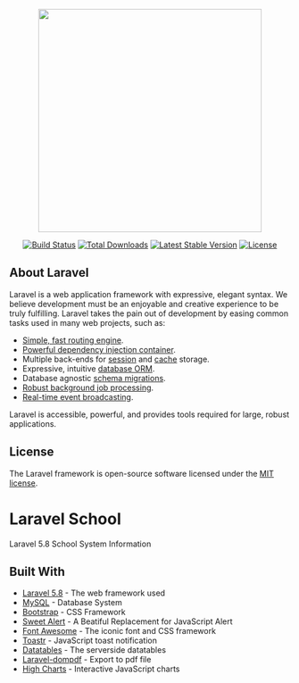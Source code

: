 <p align="center"><img src="https://res.cloudinary.com/dtfbvvkyp/image/upload/v1566331377/laravel-logolockup-cmyk-red.svg" width="400"></p>

<p align="center">
<a href="https://travis-ci.org/laravel/framework"><img src="https://travis-ci.org/laravel/framework.svg" alt="Build Status"></a>
<a href="https://packagist.org/packages/laravel/framework"><img src="https://poser.pugx.org/laravel/framework/d/total.svg" alt="Total Downloads"></a>
<a href="https://packagist.org/packages/laravel/framework"><img src="https://poser.pugx.org/laravel/framework/v/stable.svg" alt="Latest Stable Version"></a>
<a href="https://packagist.org/packages/laravel/framework"><img src="https://poser.pugx.org/laravel/framework/license.svg" alt="License"></a>
</p>

## About Laravel

Laravel is a web application framework with expressive, elegant syntax. We believe development must be an enjoyable and creative experience to be truly fulfilling. Laravel takes the pain out of development by easing common tasks used in many web projects, such as:

- [Simple, fast routing engine](https://laravel.com/docs/routing).
- [Powerful dependency injection container](https://laravel.com/docs/container).
- Multiple back-ends for [session](https://laravel.com/docs/session) and [cache](https://laravel.com/docs/cache) storage.
- Expressive, intuitive [database ORM](https://laravel.com/docs/eloquent).
- Database agnostic [schema migrations](https://laravel.com/docs/migrations).
- [Robust background job processing](https://laravel.com/docs/queues).
- [Real-time event broadcasting](https://laravel.com/docs/broadcasting).

Laravel is accessible, powerful, and provides tools required for large, robust applications.


## License

The Laravel framework is open-source software licensed under the [MIT license](https://opensource.org/licenses/MIT).

# Laravel School

Laravel 5.8 School System Information

## Built With

* [Laravel 5.8](laravel.com) - The web framework used
* [MySQL](mysql.com) - Database System
* [Bootstrap](https://getbootstrap.com) - CSS Framework
* [Sweet Alert](http://t4t5.github.io/sweetalert/) - A Beatiful Replacement for JavaScript Alert
* [Font Awesome](fontawesome.io) - The iconic font and CSS framework
* [Toastr](https://codeseven.github.io/toastr/) - JavaScript toast notification
* [Datatables](https://yajrabox.com/docs/laravel-datatables/master) - The serverside datatables
* [Laravel-dompdf](https://github.com/barryvdh/laravel-dompdf) - Export to pdf file
* [High Charts](https://www.highcharts.com/) - Interactive JavaScript charts
